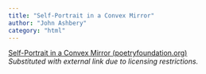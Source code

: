 ```yaml
---
title: "Self-Portrait in a Convex Mirror"
author: "John Ashbery"
category: "html"
---
```


[Self-Portrait in a Convex Mirror (poetryfoundation.org)](https://www.poetryfoundation.org/poetrymagazine/browse?volume=124&issue=5&page=3)   
*Substituted with external link due to licensing restrictions.*
